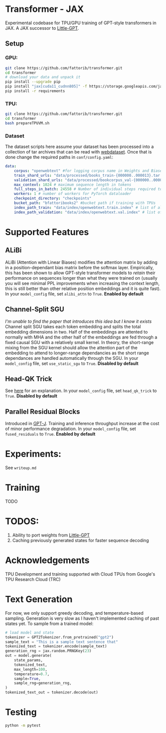 # Transformer - JAX

Experimental codebase for TPU/GPU training of GPT-style transformers in JAX. A JAX successor to [Little-GPT](https://github.com/fattorib/Little-GPT).

## Setup

### GPU:

```bash
git clone https://github.com/fattorib/transformer.git
cd transformer 
# download your data and unpack it 
pip install --upgrade pip
pip install "jax[cuda11_cudnn805]" -f https://storage.googleapis.com/jax-releases/jax_cuda_releases.html
pip install -r requirements
```

### TPU:

```bash
git clone https://github.com/fattorib/transformer.git
cd transformer 
bash prepareTPUVM.sh
```

### Dataset

The dataset scripts here assume your dataset has been processed into a collection of tar archives that can be read with [webdataset](https://github.com/webdataset/webdataset). Once that is done change the required paths in ```conf/config.yaml```:

```yaml
data:
    corpus: "openwebtext" #for logging corpus name in Weights and Biases
    train_shard_urls: "data/processed/books_train-{000000..000013}.tar.gz" # required if not using TPUs. This is the path where you unpacked your dataset from above
    validation_shard_urls: "data/processed/bookcorpus_val-{000000..000002}.tar.gz" # required if not using TPUs. This is the path where you unpacked your dataset from above
    max_context: 1024 # maximum sequence length in tokens
    full_steps_in_batch: 24558 # Number of individual steps required to complete an epoch
    workers: 1 # number of workers for PyTorch dataloader 
    checkpoint_directory: "checkpoints"
    bucket_path: "bfattoribooks2" #bucket path if training with TPUs
    index_path_train: "data/index/openwebtext.train.index" # list of all shards + GCP urls
    index_path_validation: "data/index/openwebtext.val.index" # list of all shards + GCP urls
```

# Supported Features

## ALiBi

ALiBi (Attention with Linear Biases) modifies the attention matrix by adding in a position-dependant bias matrix before the softmax layer. Empirically, this has been shown to allow GPT-style transformer models to *retain* their performance on sequences longer than what they were trained on (usually you will see minimal PPL improvements when increasing the context length, this is still better than other relative position embeddings and it is quite fast). In your ```model_config``` file, set ```alibi_attn``` to ```True```. **Enabled by default**

## Channel-Split SGU

*I'm unable to find the paper that introduces this idea but I know it exists* Channel split SGU takes each token embedding and splits the total embedding dimensions in two. Half of the embeddings are attented to normally with MHA and the other half of the embeddings are fed through a fixed causal SGU with a relatively small kernel. In theory, the short-range mixing from the SGU kernel should allow the attention part of the embedding to attend to longer-range dependancies as the short range dependances are handled automatically through the SGU. In your ```model_config``` file, set ```use_static_sgu``` to ```True```. **Disabled by default**

## Head-QK Trick
See [here](https://github.com/BlinkDL/RWKV-LM#the-head-qk-trick-learning-to-copy-and-avoid-tokens) for an explanation. In your ```model_config``` file, set ```head_qk_trick``` to ```True```. **Disabled by default**

## Parallel Residual Blocks

Introduced in [GPT-J](https://github.com/kingoflolz/mesh-transformer-jax). Training and inference throughput increase at the cost of minor performance degradation. In your ```model_config``` file, set ```fused_residuals``` to ```True```. **Enabled by default**

# Experiments:

See ```writeup.md```

# Training 

TODO 

# TODOS:
1. Ability to port weights from [Little-GPT](https://github.com/fattorib/Little-GPT)
2. Caching previously generated states for faster sequence decoding

# Acknowledgements
TPU Development and training supported with Cloud TPUs from Google's TPU Research Cloud (TRC)

# Text Generation

For now, we only support greedy decoding, and temperature-based sampling. Generation is very slow as I haven't implemented caching of past states yet. To sample from a trained model:

```python 
# load model and state
tokenizer = GPT2Tokenizer.from_pretrained("gpt2")
sample_text = "This is a sample text sentence that"
tokenized_text = tokenizer.encode(sample_text)
generation_rng = jax.random.PRNGKey(23)
out = model.generate(
    state_params,
    tokenized_text,
    max_length=100,
    temperature=0.7,
    sample=True,
    sample_rng=generation_rng,
)
tokenized_text_out = tokenizer.decode(out)
```

# Testing
```bash 
python -m pytest
```